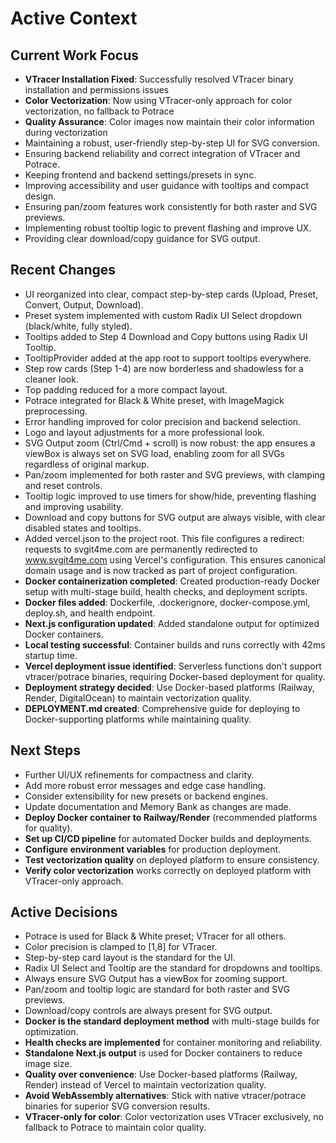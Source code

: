# Active Context

## Current Work Focus
- **VTracer Installation Fixed**: Successfully resolved VTracer binary installation and permissions issues
- **Color Vectorization**: Now using VTracer-only approach for color vectorization, no fallback to Potrace
- **Quality Assurance**: Color images now maintain their color information during vectorization
- Maintaining a robust, user-friendly step-by-step UI for SVG conversion.
- Ensuring backend reliability and correct integration of VTracer and Potrace.
- Keeping frontend and backend settings/presets in sync.
- Improving accessibility and user guidance with tooltips and compact design.
- Ensuring pan/zoom features work consistently for both raster and SVG previews.
- Implementing robust tooltip logic to prevent flashing and improve UX.
- Providing clear download/copy guidance for SVG output.

## Recent Changes
- UI reorganized into clear, compact step-by-step cards (Upload, Preset, Convert, Output, Download).
- Preset system implemented with custom Radix UI Select dropdown (black/white, fully styled).
- Tooltips added to Step 4 Download and Copy buttons using Radix UI Tooltip.
- TooltipProvider added at the app root to support tooltips everywhere.
- Step row cards (Step 1-4) are now borderless and shadowless for a cleaner look.
- Top padding reduced for a more compact layout.
- Potrace integrated for Black & White preset, with ImageMagick preprocessing.
- Error handling improved for color precision and backend selection.
- Logo and layout adjustments for a more professional look.
- SVG Output zoom (Ctrl/Cmd + scroll) is now robust: the app ensures a viewBox is always set on SVG load, enabling zoom for all SVGs regardless of original markup.
- Pan/zoom implemented for both raster and SVG previews, with clamping and reset controls.
- Tooltip logic improved to use timers for show/hide, preventing flashing and improving usability.
- Download and copy buttons for SVG output are always visible, with clear disabled states and tooltips.
- Added vercel.json to the project root. This file configures a redirect: requests to svgit4me.com are permanently redirected to www.svgit4me.com using Vercel's configuration. This ensures canonical domain usage and is now tracked as part of project configuration.
- **Docker containerization completed**: Created production-ready Docker setup with multi-stage build, health checks, and deployment scripts.
- **Docker files added**: Dockerfile, .dockerignore, docker-compose.yml, deploy.sh, and health endpoint.
- **Next.js configuration updated**: Added standalone output for optimized Docker containers.
- **Local testing successful**: Container builds and runs correctly with 42ms startup time.
- **Vercel deployment issue identified**: Serverless functions don't support vtracer/potrace binaries, requiring Docker-based deployment for quality.
- **Deployment strategy decided**: Use Docker-based platforms (Railway, Render, DigitalOcean) to maintain vectorization quality.
- **DEPLOYMENT.md created**: Comprehensive guide for deploying to Docker-supporting platforms while maintaining quality.

## Next Steps
- Further UI/UX refinements for compactness and clarity.
- Add more robust error messages and edge case handling.
- Consider extensibility for new presets or backend engines.
- Update documentation and Memory Bank as changes are made.
- **Deploy Docker container to Railway/Render** (recommended platforms for quality).
- **Set up CI/CD pipeline** for automated Docker builds and deployments.
- **Configure environment variables** for production deployment.
- **Test vectorization quality** on deployed platform to ensure consistency.
- **Verify color vectorization** works correctly on deployed platform with VTracer-only approach.

## Active Decisions
- Potrace is used for Black & White preset; VTracer for all others.
- Color precision is clamped to [1,8] for VTracer.
- Step-by-step card layout is the standard for the UI.
- Radix UI Select and Tooltip are the standard for dropdowns and tooltips.
- Always ensure SVG Output has a viewBox for zooming support.
- Pan/zoom and tooltip logic are standard for both raster and SVG previews.
- Download/copy controls are always present for SVG output.
- **Docker is the standard deployment method** with multi-stage builds for optimization.
- **Health checks are implemented** for container monitoring and reliability.
- **Standalone Next.js output** is used for Docker containers to reduce image size.
- **Quality over convenience**: Use Docker-based platforms (Railway, Render) instead of Vercel to maintain vectorization quality.
- **Avoid WebAssembly alternatives**: Stick with native vtracer/potrace binaries for superior SVG conversion results.
- **VTracer-only for color**: Color vectorization uses VTracer exclusively, no fallback to Potrace to maintain color quality. 